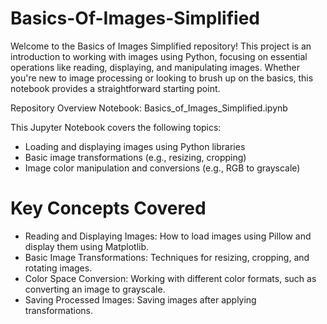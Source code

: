 # Basics-Of-Images-Simplified
Welcome to the Basics of Images Simplified repository! This project is an introduction to working with images using Python, focusing on essential operations like reading, displaying, and manipulating images. Whether you're new to image processing or looking to brush up on the basics, this notebook provides a straightforward starting point.

Repository Overview
Notebook: Basics_of_Images_Simplified.ipynb

This Jupyter Notebook covers the following topics:

- Loading and displaying images using Python libraries
- Basic image transformations (e.g., resizing, cropping)
- Image color manipulation and conversions (e.g., RGB to grayscale)

# Key Concepts Covered
- Reading and Displaying Images: How to load images using Pillow and display them using Matplotlib.
- Basic Image Transformations: Techniques for resizing, cropping, and rotating images.
- Color Space Conversion: Working with different color formats, such as converting an image to grayscale.
- Saving Processed Images: Saving images after applying transformations.
